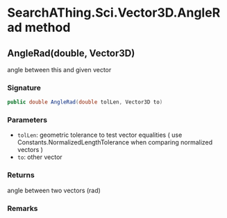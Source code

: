 # SearchAThing.Sci.Vector3D.AngleRad method
## AngleRad(double, Vector3D)
angle between this and given vector

### Signature
```csharp
public double AngleRad(double tolLen, Vector3D to)
```
### Parameters
- `tolLen`: geometric tolerance to test vector equalities ( use Constants.NormalizedLengthTolerance when comparing normalized vectors )
- `to`: other vector

### Returns
angle between two vectors (rad)
### Remarks

